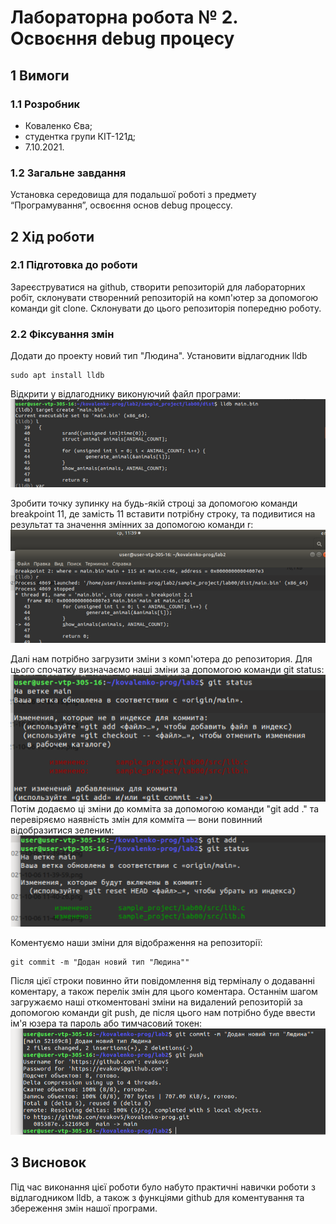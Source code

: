 # Лабораторна робота № 2. Освоєння debug процесу
## 1 Вимоги

### 1.1 Розробник

* Коваленко Єва;
* студентка групи КІТ-121д;
* 7.10.2021.

### 1.2 Загальне завдання
Установка середовища для подальшої роботі з предмету
“Програмування”, освоєння основ debug процессу.

## 2 Хід роботи
### 2.1 Підготовка до роботи 
Зареєструватися на github, створити репозиторій для лабораторних робіт, склонувати створенний репозиторій на комп'ютер за допомогою команди git clone. Склонувати до цього репозиторія попередню роботу.

### 2.2 Фіксування змін
Додати до проекту новий тип "Людина". Установити відлагодник lldb

```
sudo apt install lldb
```
Відкрити у відлагоднику виконуючий файл програми:
![фото](assets/IMG_20211006_114312.png) 

Зробити точку зупинку на будь-якій строці за допомогою команди breakpoint 11, де замість 11 вставити потрібну строку, та подивитися на результат та значення змінних за допомогою команди r:
![фото](assets/IMG_20211006_214515.png)

Далі нам потрібно загрузити зміни з комп'ютера до репозитория.
Для цього спочатку визначаємо наші зміни за допомогою команди git status:
![фото](assets/IMG_20211007_090232.png) 
Потім додаємо ці зміни до комміта за допомогою команди "git add ." та перевіряємо наявність змін для комміта — вони повинний відобразитися зеленим:
![фото](assets/IMG_20211007_090144.png) 

Коментуємо наши зміни для відображення на репозиторії:

```
git commit -m "Додан новий тип "Людина"" 
```
Після цієї строки повинно йти повідомлення від терміналу о додаванні коментару, а також перелік змін для цього коментара.
Останнім шагом загружаємо наші откоментовані зміни на видалений репозиторій за допомогою команди git push, де після цього нам потрібно буде ввести ім'я юзера та пароль або тимчасовий токен:
![фото](assets/IMG_20211007_090314.png) 

## 3 Висновок
Під час виконання цієї роботи було набуто практичні навички роботи з відлагодником lldb, а також з функціями github для коментування та збереження змін нашої програми. 


